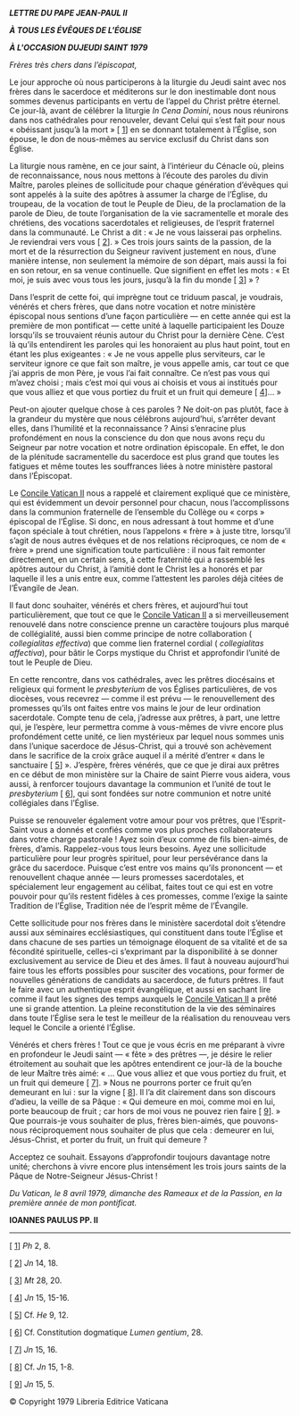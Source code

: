 ***LETTRE DU PAPE JEAN-PAUL II***

***À TOUS LES ÉVÊQUES DE L'ÉGLISE***

***À L'OCCASION DU******JEUDI SAINT 1979***

*Frères très chers dans l’épiscopat,*

Le jour approche où nous participerons à la liturgie du Jeudi saint avec nos frères dans le sacerdoce et méditerons sur le don inestimable dont nous sommes devenus participants en vertu de l’appel du Christ prêtre éternel. Ce jour-là, avant de célébrer la liturgie *In Cena Domini*, nous nous réunirons dans nos cathédrales pour renouveler, devant Celui qui s’est fait pour nous « obéissant jusqu’à la mort » \[ [1](#_ftn1 "")\] en se donnant totalement à l’Église, son épouse, le don de nous-mêmes au service exclusif du Christ dans son Église.

La liturgie nous ramène, en ce jour saint, à l’intérieur du Cénacle où, pleins de reconnaissance, nous nous mettons à l’écoute des paroles du divin Maître, paroles pleines de sollicitude pour chaque génération d’évêques qui sont appelés à la suite des apôtres à assumer la charge de l’Église, du troupeau, de la vocation de tout le Peuple de Dieu, de la proclamation de la parole de Dieu, de toute l’organisation de la vie sacramentelle et morale des chrétiens, des vocations sacerdotales et religieuses, de l’esprit fraternel dans la communauté. Le Christ a dit : « Je ne vous laisserai pas orphelins. Je reviendrai vers vous \[ [2](#_ftn2 "")\]. » Ces trois jours saints de la passion, de la mort et de la résurrection du Seigneur ravivent justement en nous, d’une manière intense, non seulement la mémoire de son départ, mais aussi la foi en son retour, en sa venue continuelle. Que signifient en effet les mots : « Et moi, je suis avec vous tous les jours, jusqu’à la fin du monde \[ [3](#_ftn3 "")\] » ?

Dans l’esprit de cette foi, qui imprègne tout ce triduum pascal, je voudrais, vénérés et chers frères, que dans notre vocation et notre ministère épiscopal nous sentions d’une façon particulière — en cette année qui est la première de mon pontificat — cette unité à laquelle participaient les Douze lorsqu’ils se trouvaient réunis autour du Christ pour la dernière Cène. C’est là qu’ils entendirent les paroles qui les honoraient au plus haut point, tout en étant les plus exigeantes : « Je ne vous appelle plus serviteurs, car le serviteur ignore ce que fait son maître, je vous appelle amis, car tout ce que j’ai appris de mon Père, je vous l’ai fait connaître. Ce n’est pas vous qui m’avez choisi ; mais c’est moi qui vous ai choisis et vous ai institués pour que vous alliez et que vous portiez du fruit et un fruit qui demeure \[ [4](#_ftn4 "")\]… »

Peut-on ajouter quelque chose à ces paroles ? Ne doit-on pas plutôt, face à la grandeur du mystère que nous célébrons aujourd’hui, s’arrêter devant elles, dans l’humilité et la reconnaissance ? Ainsi s’enracine plus profondément en nous la conscience du don que nous avons reçu du Seigneur par notre vocation et notre ordination épiscopale. En effet, le don de la plénitude sacramentelle du sacerdoce est plus grand que toutes les fatigues et même toutes les souffrances liées à notre ministère pastoral dans l’Épiscopat.

Le [Concile Vatican II](http://www.vatican.va/archive/hist_councils/ii_vatican_council/index_fr.htm) nous a rappelé et clairement expliqué que ce ministère, qui est évidemment un devoir personnel pour chacun, nous l’accomplissons dans la communion fraternelle de l’ensemble du Collège ou « corps » épiscopal de l’Église. Si donc, en nous adressant à tout homme et d’une façon spéciale à tout chrétien, nous l’appelons « frère » à juste titre, lorsqu’il s’agit de nous autres évêques et de nos relations réciproques, ce nom de « frère » prend une signification toute particulière : il nous fait remonter directement, en un certain sens, à cette fraternité qui a rassemblé les apôtres autour du Christ, à l’amitié dont le Christ les a honorés et par laquelle il les a unis entre eux, comme l’attestent les paroles déjà citées de l’Évangile de Jean.

Il faut donc souhaiter, vénérés et chers frères, et aujourd’hui tout particulièrement, que tout ce que le [Concile Vatican II](http://www.vatican.va/archive/hist_councils/ii_vatican_council/index_fr.htm) a si merveilleusement renouvelé dans notre conscience prenne un caractère toujours plus marqué de collégialité, aussi bien comme principe de notre collaboration ( *collegialitas effectiva*) que comme lien fraternel cordial ( *collegialitas affectiva*), pour bâtir le Corps mystique du Christ et approfondir l’unité de tout le Peuple de Dieu.

En cette rencontre, dans vos cathédrales, avec les prêtres diocésains et religieux qui forment le *presbyterium* de vos Églises particulières, de vos diocèses, vous recevrez — comme il est prévu — le renouvellement des promesses qu’ils ont faites entre vos mains le jour de leur ordination sacerdotale. Compte tenu de cela, j’adresse aux prêtres, à part, une lettre qui, je l’espère, leur permettra comme à vous-mêmes de vivre encore plus profondément cette unité, ce lien mystérieux par lequel nous sommes unis dans l’unique sacerdoce de Jésus-Christ, qui a trouvé son achèvement dans le sacrifice de la croix grâce auquel il a mérité d’entrer « dans le sanctuaire \[ [5](#_ftn5 "")\] ». J’espère, frères vénérés, que ce que je dirai aux prêtres en ce début de mon ministère sur la Chaire de saint Pierre vous aidera, vous aussi, à renforcer toujours davantage la communion et l’unité de tout le *presbyterium* \[ [6](#_ftn6 "")\], qui sont fondées sur notre communion et notre unité collégiales dans l’Église.

Puisse se renouveler également votre amour pour vos prêtres, que l’Esprit-Saint vous a donnés et confiés comme vos plus proches collaborateurs dans votre charge pastorale ! Ayez soin d’eux comme de fils bien-aimés, de frères, d’amis. Rappelez-vous tous leurs besoins. Ayez une sollicitude particulière pour leur progrès spirituel, pour leur persévérance dans la grâce du sacerdoce. Puisque c’est entre vos mains qu’ils prononcent — et renouvellent chaque année — leurs promesses sacerdotales, et spécialement leur engagement au célibat, faites tout ce qui est en votre pouvoir pour qu’ils restent fidèles à ces promesses, comme l’exige la sainte Tradition de l’Église, Tradition née de l’esprit même de l’Évangile.

Cette sollicitude pour nos frères dans le ministère sacerdotal doit s’étendre aussi aux séminaires ecclésiastiques, qui constituent dans toute l’Église et dans chacune de ses parties un témoignage éloquent de sa vitalité et de sa fécondité spirituelle, celles-ci s’exprimant par la disponibilité à se donner exclusivement au service de Dieu et des âmes. Il faut à nouveau aujourd’hui faire tous les efforts possibles pour susciter des vocations, pour former de nouvelles générations de candidats au sacerdoce, de futurs prêtres. Il faut le faire avec un authentique esprit évangélique, et aussi en sachant lire comme il faut les signes des temps auxquels le [Concile Vatican II](http://www.vatican.va/archive/hist_councils/ii_vatican_council/index_fr.htm) a prêté une si grande attention. La pleine reconstitution de la vie des séminaires dans toute l’Église sera le test le meilleur de la réalisation du renouveau vers lequel le Concile a orienté l’Église.

Vénérés et chers frères ! Tout ce que je vous écris en me préparant à vivre en profondeur le Jeudi saint — « fête » des prêtres —, je désire le relier étroitement au souhait que les apôtres entendirent ce jour-là de la bouche de leur Maître très aimé: « … Que vous alliez et que vous portiez du fruit, et un fruit qui demeure \[ [7](#_ftn7 "")\]. » Nous ne pourrons porter ce fruit qu’en demeurant en lui : sur la vigne \[ [8](#_ftn8 "")\]. Il l’a dit clairement dans son discours d’adieu, la veille de sa Pâque : « Qui demeure en moi, comme moi en lui, porte beaucoup de fruit ; car hors de moi vous ne pouvez rien faire \[ [9](#_ftn9 "")\]. » Que pourrais-je vous souhaiter de plus, frères bien-aimés, que pouvons-nous réciproquement nous souhaiter de plus que cela : demeurer en lui, Jésus-Christ, et porter du fruit, un fruit qui demeure ?

Acceptez ce souhait. Essayons d’approfondir toujours davantage notre unité; cherchons à vivre encore plus intensément les trois jours saints de la Pâque de Notre-Seigneur Jésus-Christ !

*Du Vatican, le 8 avril 1979, dimanche des Rameaux et de la Passion, en la première année de mon pontificat.*

**IOANNES PAULUS PP. II**

* * *

\[ [1](#_ftnref1 "")\] *Ph* 2, 8.

\[ [2](#_ftnref2 "")\] *Jn* 14, 18.

\[ [3](#_ftnref3 "")\] *Mt* 28, 20.

\[ [4](#_ftnref4 "")\] *Jn* 15, 15-16.

\[ [5](#_ftnref5 "")\] Cf. *He* 9, 12.

\[ [6](#_ftnref6 "")\] Cf. Constitution dogmatique *Lumen gentium*, 28\.

\[ [7](#_ftnref7 "")\] *Jn* 15, 16.

\[ [8](#_ftnref8 "")\] Cf. *Jn* 15, 1-8.

\[ [9](#_ftnref9 "")\] *Jn* 15, 5.

© Copyright 1979 Libreria Editrice Vaticana